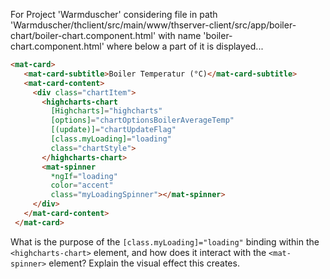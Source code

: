 For Project 'Warmduscher' considering file in path 'Warmduscher/thclient/src/main/www/thserver-client/src/app/boiler-chart/boiler-chart.component.html' with name 'boiler-chart.component.html' where below a part of it is displayed...
```html
<mat-card>
   <mat-card-subtitle>Boiler Temperatur (°C)</mat-card-subtitle>
   <mat-card-content>
     <div class="chartItem">
       <highcharts-chart
         [Highcharts]="highcharts"
         [options]="chartOptionsBoilerAverageTemp"
         [(update)]="chartUpdateFlag"
         [class.myLoading]="loading"
         class="chartStyle">
       </highcharts-chart>
       <mat-spinner
         *ngIf="loading"
         color="accent"
         class="myLoadingSpinner"></mat-spinner>
     </div>
   </mat-card-content>
 </mat-card>
```
What is the purpose of the `[class.myLoading]="loading"` binding within the `<highcharts-chart>` element, and how does it interact with the `<mat-spinner>` element? Explain the visual effect this creates.